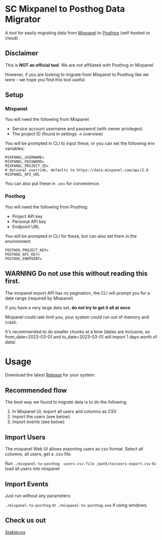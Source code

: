 # SC Mixpanel to Posthog Data Migrator

A tool for easily migrating data from [Mixpanel](https://mixpanel.com/) to [Posthog](https://posthog.com) (self-hosted or cloud)

## Disclaimer

This is **NOT an official tool**. We are not affiliated with Posthog or Mixpanel

However, if you are looking to migrate from Mixpanel to Posthog like we were - we hope you find this tool useful.

## Setup

### Mixpanel

You will need the following from Mixpanel:

- Service account username and password (with owner privileges)
- The project ID (found in settings -> overview)

You will be prompted in CLI to input these, or you can set the following env variables:

```
MIXPANEL_USERNAME=
MIXPANEL_PASSWORD=
MIXPANEL_PROJECT_ID=
# Optional override, defaults to https://data.mixpanel.com/api/2.0
MIXPANEL_API_URL
```

You can also put these in `.env` for convenience.

### Posthog

You will need the following from Posthog:

- Project API key
- Personal API key
- Endpoint URL

You will be prompted in CLI for these, but can also set them in the environment:

```
POSTHOG_PROJECT_KEY=
POSTHOG_API_KEY=
POSTHOG_ENDPOINT=
```

## **WARNING** Do not use this without reading this first.

The mixpanel export API has no pagination, the CLI will prompt you for a date range (required by Mixpanel)

If you have a very large data set, **do not try to get it all at once**

Mixpanel could rate limit you, your system could run out of memory and crash.

It's recommended to do smaller chunks at a time (dates are inclusive, so from_date=2023-03-01 and to_date=2023-03-01 will import 1 days worth of data)

# Usage

Download the latest [Release](https://github.com/stablecog/sc-mp-to-ph/releases) for your system.

## Recommended flow

The best way we found to migrate data is to do the following.

1. In Mixpanel UI, export all users and columns as CSV
2. Import the users (see below)
3. Import events (see below)

## Import Users

The mixpanel Web UI allows exporting users as csv format. Select all columns, all users, get a .csv file.

Run `./mixpanel-to-posthog -users-csv-file /path/to/users-export.csv` to load all users into mixpanel

## Import Events

Just run without any parameters:

`./mixpanel-to-posthog` or `./mixpanel-to-posthog.exe` if using windows.

## Check us out

[Stablecog](https://stablecog.com/)

